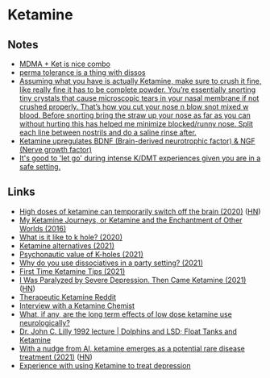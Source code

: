 # Ketamine

## Notes

- [MDMA + Ket is nice combo](https://www.reddit.com/r/ketamine/comments/oqdjwe/the_most_intense_hole_ive_ever_experienced/)
- [perma tolerance is a thing with dissos](https://www.reddit.com/r/ketamine/comments/oszyad/tolerance/)
- [Assuming what you have is actually Ketamine, make sure to crush it fine, like really fine it has to be complete powder. You’re essentially snorting tiny crystals that cause microscopic tears in your nasal membrane if not crushed properly. That’s how you cut your nose n blow snot mixed w blood. Before snorting bring the straw up your nose as far as you can without hurting this has helped me minimize blocked/runny nose. Split each line between nostrils and do a saline rinse after.](https://www.reddit.com/r/ketamine/comments/qwrfif/first_time_dont_know_what_to_make_of_it/)
- [Ketamine upregulates BDNF (Brain-derived neurotrophic factor) & NGF (Nerve growth factor)](https://www.reddit.com/r/Drugs/comments/rfiq90/is_ketamine_any_good/)
- [It's good to 'let go' during intense K/DMT experiences given you are in a safe setting.](https://www.reddit.com/r/ketamine/comments/rhm0gd/anyone_try_k_and_dmt_im_starting_to_settle_into/)

## Links

- [High doses of ketamine can temporarily switch off the brain (2020)](https://www.cam.ac.uk/research/news/high-doses-of-ketamine-can-temporarily-switch-off-the-brain-say-researchers) ([HN](https://news.ycombinator.com/item?id=23509366))
- [My Ketamine Journeys, or Ketamine and the Enchantment of Other Worlds (2016)](https://realitysandwich.com/321100/my-ketamine-journeys-or-ketamine-and-the-enchantment-of-other-worlds/)
- [What is it like to k hole? (2020)](https://www.reddit.com/r/ketamine/comments/hciwx8/what_is_it_like_to_k_hole/)
- [Ketamine alternatives (2021)](https://www.reddit.com/r/researchchemicals/comments/lf10rp/ketamine_alternatives/)
- [Psychonautic value of K-holes (2021)](https://www.reddit.com/r/RationalPsychonaut/comments/lv3mr5/why_does_it_seem_like_the_psychonautic_value_of/)
- [Why do you use dissociatives in a party setting? (2021)](https://www.reddit.com/r/researchchemicals/comments/mj6ti3/why_do_you_use_dissociatives_in_a_party_setting/)
- [First Time Ketamine Tips (2021)](https://www.reddit.com/r/ketamine/comments/no92ru/doing_ket_for_the_first_time_today_any_tips/)
- [I Was Paralyzed by Severe Depression. Then Came Ketamine (2021)](https://www.nytimes.com/2021/05/30/opinion/ketamine-treatment-depression.html) ([HN](https://news.ycombinator.com/item?id=27338596))
- [Therapeutic Ketamine Reddit](https://www.reddit.com/r/TherapeuticKetamine/)
- [Interview with a Ketamine Chemist](https://www.vice.com/en/article/ppzgk9/interview-with-ketamine-chemist-704-v18n2)
- [What, if any, are the long term effects of low dose ketamine use neurologically?](https://www.reddit.com/r/AskDrugNerds/comments/of8s7z/what_if_any_are_the_long_term_effects_of_low_dose/)
- [Dr. John C. Lilly 1992 lecture | Dolphins and LSD; Float Tanks and Ketamine](https://www.youtube.com/watch?v=nGhCpC5hH0k)
- [With a nudge from AI, ketamine emerges as a potential rare disease treatment (2021)](https://www.statnews.com/2021/08/05/artificial-intelligence-rare-disease-andp-medikanren/) ([HN](https://news.ycombinator.com/item?id=28099548))
- [Experience with using Ketamine to treat depression](https://twitter.com/BlackForestBoi/status/1471431629096824833)
